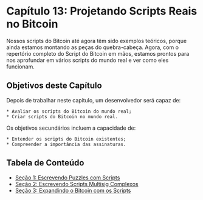 # Capítulo 13: Projetando Scripts Reais no Bitcoin

Nossos scripts do Bitcoin até agora têm sido exemplos teóricos, porque ainda estamos montando as peças do quebra-cabeça. Agora, com o repertório completo do Script do Bitcoin em mãos, estamos prontos para nos aprofundar em vários scripts do mundo real e ver como eles funcionam.

## Objetivos deste Capítulo

Depois de trabalhar neste capítulo, um desenvolvedor será capaz de:

    * Avaliar os scripts do Bitcoin do mundo real;
    * Criar scripts do Bitcoin no mundo real.
   
Os objetivos secundários incluem a capacidade de:

    * Entender os scripts do Bitcoin existentes;
    * Compreender a importância das assinaturas.

## Tabela de Conteúdo

   * [Seção 1: Escrevendo Puzzles com Scripts](13_1_Writing_Puzzle_Scripts.md)
   * [Seção 2: Escrevendo Scripts Multisig Complexos](13_2_Writing_Complex_Multisig_Scripts.md)
   * [Seção 3: Expandindo o Bitcoin com os Scripts](13_3_Empowering_Bitcoin_with_Scripts.md)